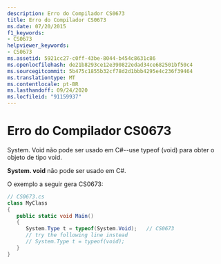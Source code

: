 ```yaml
---
description: Erro do Compilador CS0673
title: Erro do Compilador CS0673
ms.date: 07/20/2015
f1_keywords:
- CS0673
helpviewer_keywords:
- CS0673
ms.assetid: 5921cc27-c0ff-43be-8044-b454c8631c86
ms.openlocfilehash: de21b8293ce12e390822edad34ce682501bf50c4
ms.sourcegitcommit: 5b475c1855b32cf78d2d1bbb4295e4c236f39464
ms.translationtype: MT
ms.contentlocale: pt-BR
ms.lasthandoff: 09/24/2020
ms.locfileid: "91159937"
---
```

# <a name="compiler-error-cs0673"></a>Erro do Compilador CS0673

System. Void não pode ser usado em C#--use typeof (void) para obter o objeto de tipo void.  
  
 **System. void** não pode ser usado em C#.  
  
 O exemplo a seguir gera CS0673:  
  
```csharp  
// CS0673.cs  
class MyClass  
{  
   public static void Main()  
   {  
      System.Type t = typeof(System.Void);   // CS0673  
      // try the following line instead  
      // System.Type t = typeof(void);  
   }  
}  
```
